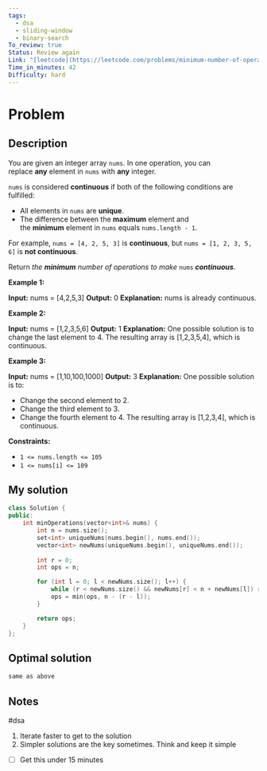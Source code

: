 ```yaml
---
tags:
  - dsa
  - sliding-window
  - binary-search
To_review: true
Status: Review again
Link: "[leetcode](https://leetcode.com/problems/minimum-number-of-operations-to-make-array-continuous/)"
Time_in_minutes: 42
Difficulty: hard
---
```

# Problem
## Description
You are given an integer array `nums`. In one operation, you can replace **any** element in `nums` with **any** integer.

`nums` is considered **continuous** if both of the following conditions are fulfilled:

- All elements in `nums` are **unique**.
- The difference between the **maximum** element and the **minimum** element in `nums` equals `nums.length - 1`.

For example, `nums = [4, 2, 5, 3]` is **continuous**, but `nums = [1, 2, 3, 5, 6]` is **not continuous**.

Return _the **minimum** number of operations to make_ `nums` **_continuous_**.

**Example 1:**

**Input:** nums = [4,2,5,3]
**Output:** 0
**Explanation:** nums is already continuous.

**Example 2:**

**Input:** nums = [1,2,3,5,6]
**Output:** 1
**Explanation:** One possible solution is to change the last element to 4.
The resulting array is [1,2,3,5,4], which is continuous.

**Example 3:**

**Input:** nums = [1,10,100,1000]
**Output:** 3
**Explanation:** One possible solution is to:
- Change the second element to 2.
- Change the third element to 3.
- Change the fourth element to 4.
The resulting array is [1,2,3,4], which is continuous.

**Constraints:**

- `1 <= nums.length <= 105`
- `1 <= nums[i] <= 109`
## My solution
```cpp
class Solution {
public:
    int minOperations(vector<int>& nums) {
        int n = nums.size();
        set<int> uniqueNums(nums.begin(), nums.end());
        vector<int> newNums(uniqueNums.begin(), uniqueNums.end());
        
        int r = 0;
        int ops = n;

        for (int l = 0; l < newNums.size(); l++) {
            while (r < newNums.size() && newNums[r] < n + newNums[l]) r++;
            ops = min(ops, n - (r - l));
        }

        return ops;
    }
};
```
## Optimal solution
```cpp
same as above
```
## Notes
#dsa
1. Iterate faster to get to the solution
2. Simpler solutions are the key sometimes. Think and keep it simple
- [ ] Get this under 15 minutes